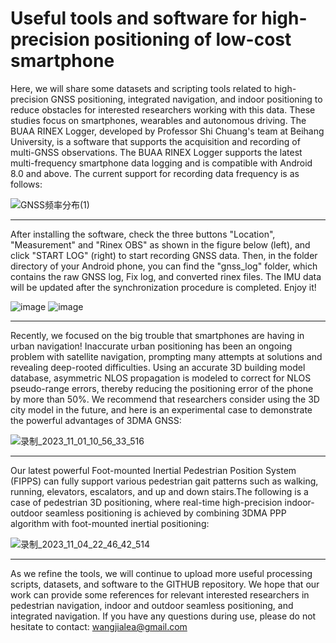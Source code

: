 # Useful tools and software for high-precision positioning of low-cost smartphone

Here, we will share some datasets and scripting tools related to high-precision GNSS positioning, integrated navigation, and indoor positioning to reduce obstacles for interested researchers working with this data. These studies focus on smartphones, wearables and autonomous driving. The BUAA RINEX Logger, developed by Professor Shi Chuang's team at Beihang University, is a software that supports the acquisition and recording of multi-GNSS observations. The BUAA RINEX Logger supports the latest multi-frequency smartphone data logging and is compatible with Android 8.0 and above. The current support for recording data frequency is as follows:

![GNSS频率分布(1)](https://github.com/user-attachments/assets/9f601580-2598-44c1-9e7f-44a3fb0e52de)

-----------------------------------------------------------------------------------------------------------------------------------------------------------------------------------
After installing the software, check the three buttons "Location", "Measurement" and "Rinex OBS" as shown in the figure below (left), and click "START LOG" (right) to start recording GNSS data. Then, in the folder directory of your Android phone, you can find the "gnss_log" folder, which contains the raw GNSS log, Fix log, and converted rinex files. The IMU data will be updated after the synchronization procedure is completed. Enjoy it!

![image](https://github.com/Jia-le-wang/BUAA-RINEX-Logger/assets/49149409/ac732ab3-b041-4fa1-bb3d-d95fc6be5a2f)   ![image](https://github.com/Jia-le-wang/BUAA-RINEX-Logger/assets/49149409/0c4dc693-369f-4b71-9110-a8bbf2238d36)

-----------------------------------------------------------------------------------------------------------------------------------------------------------------------------------
Recently, we focused on the big trouble that smartphones are having in urban navigation! Inaccurate urban positioning has been an ongoing problem with satellite navigation, prompting many attempts at solutions and revealing deep-rooted difficulties. Using an accurate 3D building model database, asymmetric NLOS propagation is modeled to correct for NLOS pseudo-range errors, thereby reducing the positioning error of the phone by more than 50%. We recommend that researchers consider using the 3D city model in the future, and here is an experimental case to demonstrate the powerful advantages of 3DMA GNSS:

![录制_2023_11_01_10_56_33_516](https://github.com/Jia-le-wang/Useful-tools-and-software-for-high-precision-positioning-of-low-cost-smart-devices/assets/49149409/14b6b590-676f-40d5-a11a-d99319bad58e)

-----------------------------------------------------------------------------------------------------------------------------------------------------------------------------------

Our latest powerful Foot-mounted Inertial Pedestrian Position System (FIPPS) can fully support various pedestrian gait patterns such as walking, running, elevators, escalators, and up and down stairs.The following is a case of pedestrian 3D positioning, where real-time high-precision indoor-outdoor seamless positioning is achieved by combining 3DMA PPP algorithm with foot-mounted inertial positioning:

![录制_2023_11_04_22_46_42_514](https://github.com/Jia-le-wang/BUAA-RINEX-Logger/assets/49149409/8489d172-cda1-4df3-aa02-a19cd8d5b243)

-----------------------------------------------------------------------------------------------------------------------------------------------------------------------------------
As we refine the tools, we will continue to upload more useful processing scripts, datasets, and software to the GITHUB repository. We hope that our work can provide some references for relevant interested researchers in pedestrian navigation, indoor and outdoor seamless positioning, and integrated navigation.
If you have any questions during use, please do not hesitate to contact: wangjialea@gmail.com
